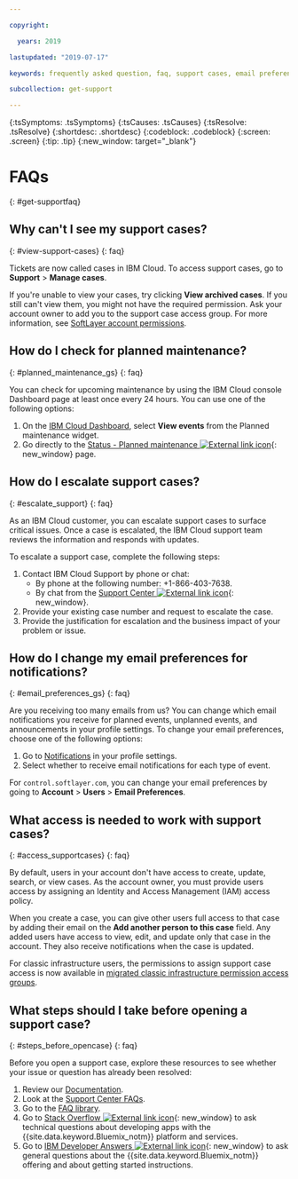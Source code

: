```yaml
---

copyright:

  years: 2019

lastupdated: "2019-07-17"

keywords: frequently asked question, faq, support cases, email preferences, access for cases, support faq 

subcollection: get-support 

---
```



{:tsSymptoms: .tsSymptoms}
{:tsCauses: .tsCauses}
{:tsResolve: .tsResolve}
{:shortdesc: .shortdesc}
{:codeblock: .codeblock}
{:screen: .screen}
{:tip: .tip}
{:new_window: target="_blank"}

# FAQs
{: #get-supportfaq}

## Why can't I see my support cases? 
{: #view-support-cases}
{: faq}

Tickets are now called cases in IBM Cloud. To access support cases, go to **Support** > **Manage cases**. 

If you're unable to view your cases, try clicking **View archived cases**. If you still can't view them, you might not have the required permission. Ask your account owner to add you to the support case access group. For more information, see [SoftLayer account permissions](https://test.cloud.ibm.com/docs/iam?topic=iam-migrated_permissions). 

## How do I check for planned maintenance?
{: #planned_maintenance_gs}
{: faq}

You can check for upcoming maintenance by using the IBM Cloud console Dashboard page at least once every 24 hours. You can use one of the following options: 

1. On the [IBM Cloud Dashboard](https://cloud.ibm.com/), select **View events** from the Planned maintenance widget. 
2. Go directly to the [Status - Planned maintenance ![External link icon](../icons/launch-glyph.svg "External link icon")](https://cloud.ibm.com/status?selected=maintenance){: new_window} page.

## How do I escalate support cases? 
{: #escalate_support}
{: faq}

As an IBM Cloud customer, you can escalate support cases to surface critical issues. Once a case is escalated, the IBM Cloud support team reviews the information and responds with updates. 

To escalate a support case, complete the following steps: 
1. Contact IBM Cloud Support by phone or chat:
    * By phone at the following number: +1-866-403-7638.
    * By chat from the [Support Center ![External link icon](../icons/launch-glyph.svg "External link icon")](https://{DomainName}/unifiedsupport/supportcenter){: new_window}.
2. Provide your existing case number and request to escalate the case. 
3. Provide the justification for escalation and the business impact of your problem or issue. 

## How do I change my email preferences for notifications? 
{: #email_preferences_gs}
{: faq}

Are you receiving too many emails from us? You can change which email notifications you receive for planned events, unplanned events, and announcements in your profile settings. To change your email preferences, choose one of the following options: 

1. Go to [Notifications](https://cloud.ibm.com/user/notifications) in your profile settings.
1. Select whether to receive email notifications for each type of event.

For `control.softlayer.com`, you can change your email preferences by going to **Account** > **Users** > **Email Preferences**. 

## What access is needed to work with support cases? 
{: #access_supportcases}
{: faq}

By default, users in your account don't have access to create, update, search, or view cases. As the account owner, you must provide users access by assigning an Identity and Access Management (IAM) access policy. 

When you create a case, you can give other users full access to that case by adding their email on the **Add another person to this case** field. Any added users have access to view, edit, and update only that case in the account. They also receive notifications when the case is updated. 

For classic infrastructure users, the permissions to assign support case access is now available in [migrated classic infrastructure permission access groups](/docs/iam?topic=iam-predefined).

## What steps should I take before opening a support case? 
{: #steps_before_opencase}
{: faq}

Before you open a support case, explore these resources to see whether your issue or question has already been resolved: 

1. Review our [Documentation](https://cloud.ibm.com/docs). 
2. Look at the [Support Center FAQs](https://cloud.ibm.com/unifiedsupport/supportcenter). 
3. Go to the [FAQ library](https://cloud.ibm.com/docs/faqs). 
4. Go to [Stack Overflow ![External link icon](../icons/launch-glyph.svg "External link icon")](http://stackoverflow.com/questions/tagged/ibm-bluemix){: new_window} to ask technical questions about developing apps with the {{site.data.keyword.Bluemix_notm}} platform and services.
5. Go to [IBM Developer Answers ![External link icon](../icons/launch-glyph.svg "External link icon")](https://developer.ibm.com/answers/smart-spaces/12/bluemix.html){: new_window} to ask general questions about the {{site.data.keyword.Bluemix_notm}} offering and about getting started instructions.
